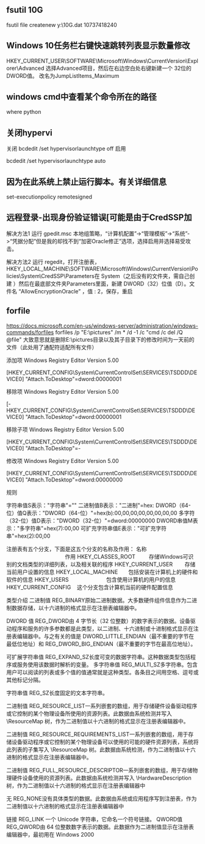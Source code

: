 ## fsutil  10G
fsutil file createnew y:\10G.dat 10737418240

## Windows 10任务栏右键快速跳转列表显示数量修改
HKEY_CURRENT_USER\SOFTWARE\Microsoft\Windows\CurrentVersion\Explorer\Advanced
选择Advanced项目，然后在右边空白处右键新建一个 32位的DWORD值。
改名为JumpListItems_Maximum

## windows cmd中查看某个命令所在的路径
where python

## 关闭hypervi
关闭
bcdedit /set hypervisorlaunchtype off
启用

bcdedit /set hypervisorlaunchtype auto


## 因为在此系统上禁止运行脚本。有关详细信息
set-executionpolicy remotesigned

## 远程登录-出现身份验证错误[可能是由于CredSSP加
解决方法1
运行 gpedit.msc 本地组策略，“计算机配置”->“管理模板”->“系统”->“凭据分配”但是我的却找不到“加密Oracle修正”选项，选择启用并选择易受攻击。

解决方法2
运行 regedit，打开注册表，HKEY_LOCAL_MACHINE\SOFTWARE\Microsoft\Windows\CurrentVersion\Policies\System\CredSSP\Parameters在 System（之后没有的文件夹，需自己创建
）然后在最底部文件夹Parameters里面，新建 DWORD（32）位值（D）。文件名 “AllowEncryptionOracle” ，值 : 2，保存，重启


## forfile
https://docs.microsoft.com/en-us/windows-server/administration/windows-commands/forfiles
forfiles /p "E:\pictures" /m * /d -1 /c "cmd /c  del /Q @file" 
大致意思就是删除E:\pictures目录以及其子目录下的修改时间为一天前的文件（此处用了通配符适配所有文件）

添加项
Windows Registry Editor Version 5.00

[HKEY_CURRENT_CONFIG\System\CurrentControlSet\SERVICES\TSDDD\DEVICE0]
"Attach.ToDesktop"=dword:00000001

移除项
Windows Registry Editor Version 5.00

[-HKEY_CURRENT_CONFIG\System\CurrentControlSet\SERVICES\TSDDD\DEVICE0]
"Attach.ToDesktop"=dword:00000001

移除子项
Windows Registry Editor Version 5.00

[HKEY_CURRENT_CONFIG\System\CurrentControlSet\SERVICES\TSDDD\DEVICE0]
"Attach.ToDesktop"=-

修改项
Windows Registry Editor Version 5.00

[HKEY_CURRENT_CONFIG\System\CurrentControlSet\SERVICES\TSDDD\DEVICE0]
"Attach.ToDesktop"=dword:00000000

规则

字符串值S表示："字符串"=""
二进制值B表示："二进制"=hex:
DWORD（64-位）值Q表示："DWORD（64-位）"=hex(b):00,00,00,00,00,00,00,00
多字符（32-位）值D表示："DWORD（32-位）"=dword:00000000
DWORD串值M表示："多字符串"=hex(7):00,00
可扩充字符串值E表示："可扩充字符串"=hex(2):00,00

注册表有五个分支，下面是这五个分支的名称及作用：
名称                                          作用
HKEY_CLASSES_ROOT         存储Windows可识别的文档类型的详细列表，以及相关联的程序
HKEY_CURRENT_USER        存储当前用户设置的信息
HKEY_LOCAL_MACHINE       包括安装在计算机上的硬件和软件的信息
HKEY_USERS                         包含使用计算机的用户的信息
HKEY_CURRENT_CONFIG    这个分支包含计算机当前的硬件配置信息


类型介绍
二进制值 REG_BINARY原始二进制数据。大多数硬件组件信息作为二进制数据存储，以十六进制的格式显示在注册表编辑器中。

DWORD 值 REG_DWORD由 4 字节长（32 位整数）的数字表示的数据。设备驱动程序和服务的许多参数都是此类型，以二进制、十六进制或十进制格式显示在注册表编辑器中。与之有关的值是 DWORD_LITTLE_ENDIAN（最不重要的字节在最低位地址）和 REG_DWORD_BIG_ENDIAN（最不重要的字节在最高位地址）。

可扩展字符串值 REG_EXPAND_SZ长度可变的数据字符串。这种数据类型包括程序或服务使用该数据时解析的变量。
多字符串值 REG_MULTI_SZ多字符串。包含用户可以阅读的列表或多个值的值通常就是这种类型。各条目之间用空格、逗号或其他标记分隔。

字符串值 REG_SZ长度固定的文本字符串。

二进制值 REG_RESOURCE_LIST一系列嵌套的数组，用于存储硬件设备驱动程序或它控制的某个物理设备所使用的资源列表。此数据由系统检测并写入 \ResourceMap 树，作为二进制值以十六进制的格式显示在注册表编辑器中。

二进制值 REG_RESOURCE_REQUIREMENTS_LIST一系列嵌套的数组，用于存储设备驱动程序或它控制的某个物理设备可以使用的可能的硬件资源列表，系统将此列表的子集写入 \ResourceMap 树。此数据由系统检测，作为二进制值以十六进制的格式显示在注册表编辑器中。

二进制值 REG_FULL_RESOURCE_DESCRIPTOR一系列嵌套的数组，用于存储物理硬件设备使用的资源列表。此数据由系统检测并写入 \HardwareDescription 树，作为二进制值以十六进制的格式显示在注册表编辑器中

无 REG_NONE没有具体类型的数据。此数据由系统或应用程序写到注册表，作为二进制值以十六进制的格式显示在注册表编辑器中

链接 REG_LINK 一个 Unicode 字符串，它命名一个符号链接。
QWORD值 REG_QWORD由 64 位整数数字表示的数据。此数据作为二进制值显示在注册表编辑器中，最初用在 Windows 2000 

